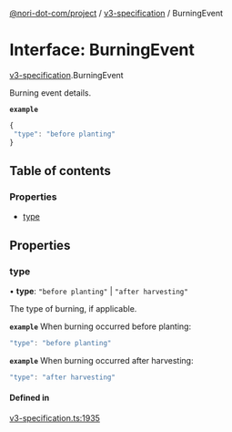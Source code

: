 [@nori-dot-com/project](../README.md) / [v3-specification](../modules/v3_specification.md) / BurningEvent

# Interface: BurningEvent

[v3-specification](../modules/v3_specification.md).BurningEvent

Burning event details.

**`example`**

```js
{
 "type": "before planting"
}
```

## Table of contents

### Properties

- [type](v3_specification.BurningEvent.md#type)

## Properties

### type

• **type**: ``"before planting"`` \| ``"after harvesting"``

The type of burning, if applicable.

**`example`** When burning occurred before planting:

```js
"type": "before planting"
```

**`example`** When burning occurred after harvesting:

```js
"type": "after harvesting"
```

#### Defined in

[v3-specification.ts:1935](https://github.com/nori-dot-eco/nori-dot-com/blob/841b22c/packages/project/src/v3-specification.ts#L1935)
